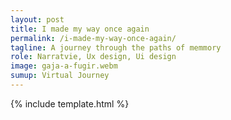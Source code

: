 ```yaml
---
layout: post
title: I made my way once again
permalink: /i-made-my-way-once-again/
tagline: A journey through the paths of memmory
role: Narratvie, Ux design, Ui design
image: gaja-a-fugir.webm
sumup: Virtual Journey
---
```


{% include template.html %}